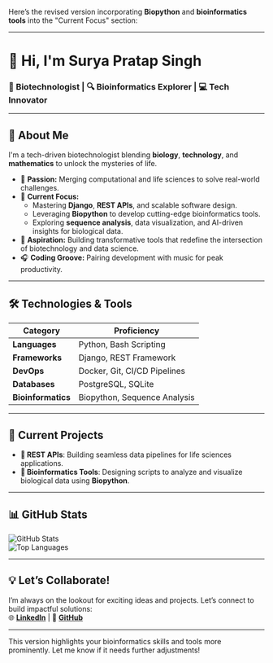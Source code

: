 Here’s the revised version incorporating **Biopython** and **bioinformatics tools** into the "Current Focus" section:

---

# 👋 Hi, I'm **Surya Pratap Singh**  
### 🧬 Biotechnologist | 🔍 Bioinformatics Explorer | 💻 Tech Innovator  

---

## 🌟 **About Me**  
I'm a tech-driven biotechnologist blending **biology**, **technology**, and **mathematics** to unlock the mysteries of life.  
- 🔬 **Passion:** Merging computational and life sciences to solve real-world challenges.  
- 🌱 **Current Focus:**  
  - Mastering **Django**, **REST APIs**, and scalable software design.  
  - Leveraging **Biopython** to develop cutting-edge bioinformatics tools.  
  - Exploring **sequence analysis**, data visualization, and AI-driven insights for biological data.  
- 🚀 **Aspiration:** Building transformative tools that redefine the intersection of biotechnology and data science.  
- 🎧 **Coding Groove:** Pairing development with music for peak productivity.  

---

## 🛠️ **Technologies & Tools**  
| **Category**         | **Proficiency**                |  
|-----------------------|---------------------------------|  
| **Languages**         | Python, Bash Scripting         |  
| **Frameworks**        | Django, REST Framework         |  
| **DevOps**            | Docker, Git, CI/CD Pipelines   |  
| **Databases**         | PostgreSQL, SQLite             |  
| **Bioinformatics**    | Biopython, Sequence Analysis   |  

---

## 🚀 **Current Projects**  
- **🔗 REST APIs**: Building seamless data pipelines for life sciences applications.  
- **🧬 Bioinformatics Tools**: Designing scripts to analyze and visualize biological data using **Biopython**.  

---

## 📊 **GitHub Stats**  
![GitHub Stats](https://github-readme-stats.vercel.app/api?username=Surya-2701&show_icons=true&theme=radical)  
![Top Languages](https://github-readme-stats.vercel.app/api/top-langs/?username=Surya-2701&layout=compact&theme=radical)  

---

## 💡 **Let’s Collaborate!**  
I’m always on the lookout for exciting ideas and projects. Let’s connect to build impactful solutions:  
🌐 [**LinkedIn**](https://linkedin.com/in/your-profile) | 📂 [**GitHub**](https://github.com/Surya-2701)  

---

This version highlights your bioinformatics skills and tools more prominently. Let me know if it needs further adjustments!
